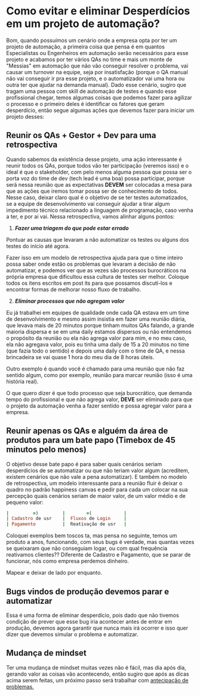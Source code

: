 # Como evitar e eliminar Desperdícios em um projeto de automação?

Bom, quando possuímos um cenário onde a empresa opta por ter um projeto de automação, a primeira coisa que pensa é em quantos Especialistas ou Engenheiros em automação serão necessários para esse projeto e acabamos por ter vários QAs no time e mais um monte de "Messias" em automação que não vão conseguir resolver o problema, vai causar um turnover na equipe, seja por insatisfação (porque o QA manual não vai conseguir ir pra esse projeto, e o automatizador vai uma hora ou outra ter que ajudar na demanda manual). Dado esse cenário, sugiro que tragam uma pessoa com skill de automação de testes e quando esse profissional chegar, temos algumas coisas que podemos fazer para agilizar o processo e o primeiro deles é identificar os fatores que geram desperdício, então segue algumas ações que devemos fazer para iniciar um projeto desses:

## Reunir os QAs + Gestor + Dev para uma retrospectiva

Quando sabemos da existência desse projeto, uma ação interessante é reunir todos os QAs, porque todos vão ter participação (veremos isso) e o ideal é que o stakeholder, com pelo menos alguma pessoa que possa ser o porta voz do time de dev (tech lead é uma boa) possa participar, porque será nessa reunião que as expectativas **DEVEM** ser colocadas a mesa para que as ações que iremos tomar possa ser de conhecimento de todos. Nesse caso, deixar claro qual é o objetivo de se ter testes automatizados, se a equipe de desenvolvimento vai conseguir ajudar a tirar algum impedimento técnico relacionado a linguagem de programação, caso venha a ter, e por ai vai. Nessa retrospectiva, vamos alinhar alguns pontos:

1. _**Fazer uma triagem do que pode estar errado**_

Pontuar as causas que levaram a não automatizar os testes ou alguns dos testes do início até agora.

Fazer isso em um modelo de retrospectiva ajuda para que o time inteiro possa saber onde estão os problemas que levaram a decisão de não automatizar, e podemos ver que as vezes são processos burocráticos na própria empresa que dificultou essa cultura de testes ser melhor. Coloque todos os itens escritos em post its para que possamos discutí-los e encontrar formas de melhorar nosso fluxo de trabalho.

2. _**Eliminar processos que não agregam valor**_

Eu já trabalhei em equipes de qualidade onde cada QA estava em um time de desenvolvimento e mesmo assim insistia em fazer uma reunião diária, que levava mais de 20 minutos porque tinham muitos QAs falando, a grande maioria dispersa e se em uma daily estamos dispersos ou não entendemos o propósito da reunião ou ela não agrega valor para mim, e no meu caso, ela não agregava valor, pois eu tinha uma daily de 15 a 20 minutos no time (que fazia todo o sentido) e depois uma daily com o time de QA, e nessa brincadeira se vai quase 1 hora do meu dia de 8 horas úteis.

Outro exemplo é quando você é chamado para uma reunião que não faz sentido algum, como por exemplo, reunião para marcar reunião (isso é uma história real).

O que quero dizer é que todo processo que seja burocrático, que demanda tempo do profissional e que não agrega valor, **DEVE** ser eliminado para que o projeto da automação venha a fazer sentido e possa agregar valor para a empresa.

## Reunir apenas os QAs e alguém da área de produtos para um bate papo (Timebox de 45 minutos pelo menos)

O objetivo desse bate papo é para saber quais cenários seriam desperdícios de se automatizar ou que não teriam valor algum (acreditem, existem cenários que não vale a pena automatizar). E também no modelo de retrospectiva, um modelo interessante para a reunião fluir é deixar o quadro no padrão happiness canvas e pedir para cada um colocar na sua percepção quais cenários seriam de maior valor, de um valor médio e de pequeno valor:

```ruby
|         =)         |        =(            |
| Cadastro de usr    |  Fluxos de Login     |
| Pagamento          |  Reativação de usr   |
```

Coloquei exemplos bem toscos ta, mas pensa no seguinte, temos um produto a anos, funcionando, com seus bugs é verdade, mas quantas vezes se queixaram que não conseguiam logar, ou com qual frequência reativamos clientes?? Diferente de Cadastro e Pagamento, que se parar de funcionar, nós como empresa perdemos dinheiro.

Mapear e deixar de lado por enquanto.

## Bugs vindos de produção devemos parar e automatizar

Essa é uma forma de eliminar desperdício, pois dado que não tivemos condição de prever que esse bug iria acontecer antes de entrar em produção, devemos agora garantir que nunca mais irá ocorrer e isso quer dizer que devemos simular o problema e automatizar.

## Mudança de mindset

Ter uma mudança de mindset muitas vezes não é fácil, mas dia após dia, gerando valor as coisas vão acontecendo, então sugiro que após as dicas acima serem feitas, um próximo passo será trabalhar com [antecipação de problemas.](WIP)
